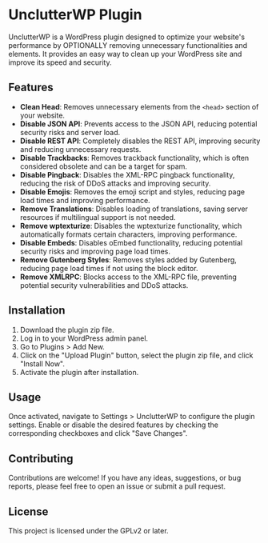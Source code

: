 # UnclutterWP Plugin

UnclutterWP is a WordPress plugin designed to optimize your website's performance by OPTIONALLY removing unnecessary functionalities and elements. It provides an easy way to clean up your WordPress site and improve its speed and security.

## Features

- **Clean Head**: Removes unnecessary elements from the `<head>` section of your website.
- **Disable JSON API**: Prevents access to the JSON API, reducing potential security risks and server load.
- **Disable REST API**: Completely disables the REST API, improving security and reducing unnecessary requests.
- **Disable Trackbacks**: Removes trackback functionality, which is often considered obsolete and can be a target for spam.
- **Disable Pingback**: Disables the XML-RPC pingback functionality, reducing the risk of DDoS attacks and improving security.
- **Disable Emojis**: Removes the emoji script and styles, reducing page load times and improving performance.
- **Remove Translations**: Disables loading of translations, saving server resources if multilingual support is not needed.
- **Remove wptexturize**: Disables the wptexturize functionality, which automatically formats certain characters, improving performance.
- **Disable Embeds**: Disables oEmbed functionality, reducing potential security risks and improving page load times.
- **Remove Gutenberg Styles**: Removes styles added by Gutenberg, reducing page load times if not using the block editor.
- **Remove XMLRPC**: Blocks access to the XML-RPC file, preventing potential security vulnerabilities and DDoS attacks.

## Installation

1. Download the plugin zip file.
2. Log in to your WordPress admin panel.
3. Go to Plugins > Add New.
4. Click on the "Upload Plugin" button, select the plugin zip file, and click "Install Now".
5. Activate the plugin after installation.

## Usage

Once activated, navigate to Settings > UnclutterWP to configure the plugin settings. Enable or disable the desired features by checking the corresponding checkboxes and click "Save Changes".

## Contributing

Contributions are welcome! If you have any ideas, suggestions, or bug reports, please feel free to open an issue or submit a pull request.

## License

This project is licensed under the GPLv2 or later.
